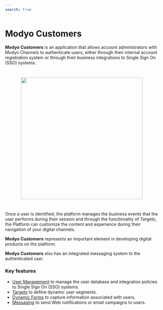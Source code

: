```yaml
---
search: true
---
```


# Modyo Customers

**Modyo Customers** is an application that allows account administrators with Modyo Channels to authenticate users, either through their internal account registration system or through their business integrations to Single Sign On (SSO) systems.

<img src="/assets/img/customers/header.jpg" style="margin: 40px auto; width: 400px; display: block;">

Once a user is identified, the platform manages the business events that the user performs during their session and through the functionality of Targets, the Platform can customize the content and experience during their navigation of your digital channels.

**Modyo Customers** represents an important element in developing digital products on the platform.

**Modyo Customers** also has an integrated messaging system to the authenticated user.

### Key features

- [User Management](/es/platform/customers/realms.html) to manage the user database and integration policies to Single Sign On (SSO) systems.
- [Targets](/es/platform/customers/targets.html) to define dynamic user segments.
- [Dynamic Forms](/es/platform/customers/forms.html) to capture information associated with users.
- [Messaging](/es/platform/customers/messaging.html) to send Web notifications or email campaigns to users.
